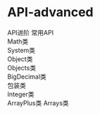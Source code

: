 # API-advanced
API进阶
常用API  
   Math类  
   System类  
   Object类  
   Objects类  
   BigDecimal类  
包装类  
   Integer类  
   ArrayPlus类
   Arrays类